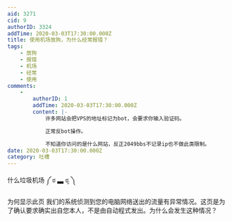 ```yaml
---
aid: 3271
cid: 9
authorID: 3324
addTime: 2020-03-03T17:30:00.000Z
title: 使用机场放狗，为什么经常报错？
tags:
    - 放狗
    - 报错
    - 机场
    - 经常
    - 使用
comments:
    -
        authorID: 1
        addTime: 2020-03-03T17:30:00.000Z
        content: |-
            许多网站会把VPS的地址标记为bot，会要求你输入验证码。

            正常反bot操作。

            不知道你访问的是什么网站，反正2049bbs不记录ip也不做此类限制。
date: 2020-03-03T17:30:00.000Z
category: 吐槽
---
```


什么垃圾机场 ༼ ಠ ▃ ಠೃ ༽

为何显示此页 我们的系统侦测到您的电脑网络送出的流量有异常情况。这页是为了确认要求确实出自您本人，不是由自动程式发出。为什么会发生这种情况？
